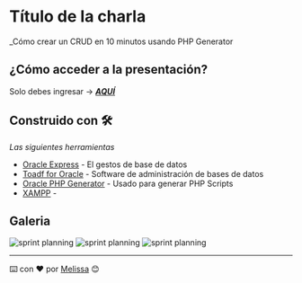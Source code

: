 # Título de la charla

_Cómo crear un CRUD en 10 minutos usando PHP Generator 

## ¿Cómo acceder a la presentación?

Solo debes ingresar →  [**_AQUÍ_**](https://docs.google.com/presentation/d/1rCYjVz1BDCGLgp7-LTFF2AMB6fvtsUawbTsLRqDcCfk/edit#slide=id.p) 


## Construido con 🛠️

_Las siguientes herramientas_

* [Oracle Express](https://www.oracle.com/technetwork/es/database/express-edition/overview/index.html) - El gestos de base de datos
* [Toadf for Oracle](http://www.toadworld.com/products/toad-for-oracle) - Software de administración de bases de datos 
* [Oracle PHP Generator](https://www.sqlmaestro.com/products/oracle/phpgenerator/) - Usado para generar PHP Scripts
* [XAMPP](https://www.apachefriends.org/es/index.html) - 


## Galeria
![sprint planning](v1.jpeg)
![sprint planning](v2.jpeg)
![sprint planning](v3.jpeg)


---
⌨️ con ❤️ por [Melissa](https://github.com/marimeli) 😊
